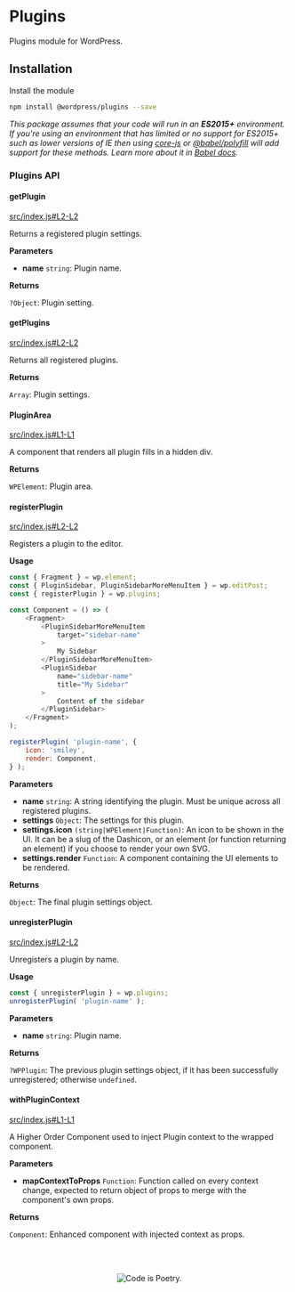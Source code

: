 # Plugins

Plugins module for WordPress.

## Installation

Install the module

```bash
npm install @wordpress/plugins --save
```

_This package assumes that your code will run in an **ES2015+** environment. If you're using an environment that has limited or no support for ES2015+ such as lower versions of IE then using [core-js](https://github.com/zloirock/core-js) or [@babel/polyfill](https://babeljs.io/docs/en/next/babel-polyfill) will add support for these methods. Learn more about it in [Babel docs](https://babeljs.io/docs/en/next/caveats)._

### Plugins API

<!-- START TOKEN(Autogenerated API docs) -->

#### getPlugin

[src/index.js#L2-L2](src/index.js#L2-L2)

Returns a registered plugin settings.

**Parameters**

-   **name** `string`: Plugin name.

**Returns**

`?Object`: Plugin setting.

#### getPlugins

[src/index.js#L2-L2](src/index.js#L2-L2)

Returns all registered plugins.

**Returns**

`Array`: Plugin settings.

#### PluginArea

[src/index.js#L1-L1](src/index.js#L1-L1)

A component that renders all plugin fills in a hidden div.

**Returns**

`WPElement`: Plugin area.

#### registerPlugin

[src/index.js#L2-L2](src/index.js#L2-L2)

Registers a plugin to the editor.

**Usage**

```js
const { Fragment } = wp.element;
const { PluginSidebar, PluginSidebarMoreMenuItem } = wp.editPost;
const { registerPlugin } = wp.plugins;

const Component = () => (
	<Fragment>
		<PluginSidebarMoreMenuItem
			target="sidebar-name"
		>
			My Sidebar
		</PluginSidebarMoreMenuItem>
		<PluginSidebar
			name="sidebar-name"
			title="My Sidebar"
		>
			Content of the sidebar
		</PluginSidebar>
	</Fragment>
);

registerPlugin( 'plugin-name', {
	icon: 'smiley',
	render: Component,
} );
```

**Parameters**

-   **name** `string`: A string identifying the plugin. Must be unique across all registered plugins.
-   **settings** `Object`: The settings for this plugin.
-   **settings.icon** `(string|WPElement|Function)`: An icon to be shown in the UI. It can be a slug of the Dashicon, or an element (or function returning an element) if you choose to render your own SVG.
-   **settings.render** `Function`: A component containing the UI elements to be rendered.

**Returns**

`Object`: The final plugin settings object.

#### unregisterPlugin

[src/index.js#L2-L2](src/index.js#L2-L2)

Unregisters a plugin by name.

**Usage**

```js
const { unregisterPlugin } = wp.plugins;
unregisterPlugin( 'plugin-name' );
```

**Parameters**

-   **name** `string`: Plugin name.

**Returns**

`?WPPlugin`: The previous plugin settings object, if it has been successfully unregistered; otherwise `undefined`.

#### withPluginContext

[src/index.js#L1-L1](src/index.js#L1-L1)

A Higher Order Component used to inject Plugin context to the
wrapped component.

**Parameters**

-   **mapContextToProps** `Function`: Function called on every context change, expected to return object of props to merge with the component's own props.

**Returns**

`Component`: Enhanced component with injected context as props.


<!-- END TOKEN(Autogenerated API docs) -->

<br/><br/><p align="center"><img src="https://s.w.org/style/images/codeispoetry.png?1" alt="Code is Poetry." /></p>
